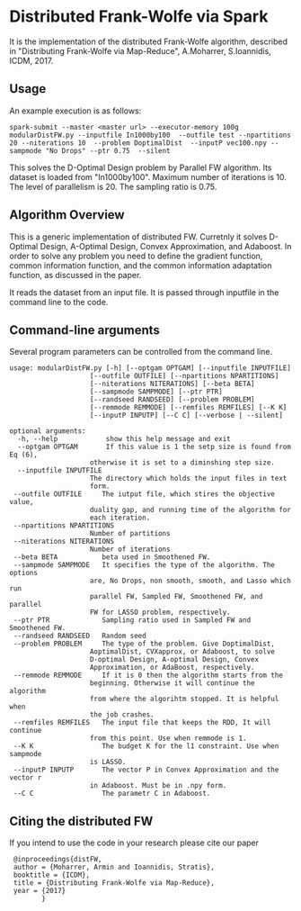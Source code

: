  Distributed Frank-Wolfe via Spark
===========================

It is the implementation of the distributed Frank-Wolfe algorithm, described in "Distributing Frank-Wolfe via Map-Reduce", A.Moharrer, S.Ioannidis, ICDM, 2017. 

Usage
-----
An example execution is as follows:

	spark-submit --master <master url> --executor-memory 100g modularDistFW.py --inputfile In1000by100  --outfile test --npartitions 20 --niterations 10  --problem DoptimalDist  --inputP vec100.npy --sampmode "No Drops" --ptr 0.75  --silent

This solves the D-Optimal Design problem by Parallel FW algorithm. Its dataset is loaded from "In1000by100". Maximum number of iterations is 10. The level of parallelism is 20. The sampling ratio is 0.75. 
 

Algorithm  Overview
------------------


This is a generic implementation of distributed FW. Curretnly it solves D-Optimal Design, A-Optimal Design, Convex Approximation, and Adaboost. In order to solve any problem you need to define the gradient function, common information function, and the common information adaptation function, as discussed in the paper. 

It reads the dataset from an input file. It is passed through inputfile in the command line to the code. 



Command-line arguments
----------------------
Several program parameters can be controlled from the command line.

    usage: modularDistFW.py [-h] [--optgam OPTGAM] [--inputfile INPUTFILE]
                        [--outfile OUTFILE] [--npartitions NPARTITIONS]
                        [--niterations NITERATIONS] [--beta BETA]
                        [--sampmode SAMPMODE] [--ptr PTR]
                        [--randseed RANDSEED] [--problem PROBLEM]
                        [--remmode REMMODE] [--remfiles REMFILES] [--K K]
                        [--inputP INPUTP] [--C C] [--verbose | --silent]

    optional arguments:
      -h, --help            show this help message and exit
      --optgam OPTGAM       If this value is 1 the setp size is found from Eq (6),
                        otherwise it is set to a diminshing step size.
      --inputfile INPUTFILE
                        The directory which holds the input files in text
                        form.
     --outfile OUTFILE     The iutput file, which stires the objective value,
                        duality gap, and running time of the algorithm for
                        each iteration.
     --npartitions NPARTITIONS
                        Number of partitions
     --niterations NITERATIONS
                        Number of iterations
     --beta BETA           beta used in Smoothened FW.
     --sampmode SAMPMODE   It specifies the type of the algorithm. The options
                        are, No Drops, non smooth, smooth, and Lasso which run
                        parallel FW, Sampled FW, Smoothened FW, and parallel
                        FW for LASSO problem, respectively.
     --ptr PTR             Sampling ratio used in Sampled FW and Smoothened FW.
     --randseed RANDSEED   Random seed
     --problem PROBLEM     The type of the problem. Give DoptimalDist,
                        AoptimalDist, CVXapprox, or Adaboost, to solve
                        D-optimal Design, A-optimal Design, Convex
                        Approximation, or AdaBoost, respectively.
     --remmode REMMODE     If it is 0 then the algorithm starts from the
                        beginning. Otherwise it will continue the algorithm
                        from where the algorihtm stopped. It is helpful when
                        the job crashes.
     --remfiles REMFILES   The input file that keeps the RDD, It will continue
                        from this point. Use when remmode is 1.
     --K K                 The budget K for the l1 constraint. Use when sampmode
                        is LASSO.
     --inputP INPUTP       The vector P in Convex Approximation and the vector r
                        in Adaboost. Must be in .npy form.
     --C C                 The parametr C in Adaboost.
Citing the distributed FW
--------------------------
If you intend to use the code in your research please cite our paper

     @inproceedings{distFW,
     author = {Moharrer, Armin and Ioannidis, Stratis},
     booktitle = {ICDM},
     title = {Distributing Frank-Wolfe via Map-Reduce},
     year = {2017}
            }
